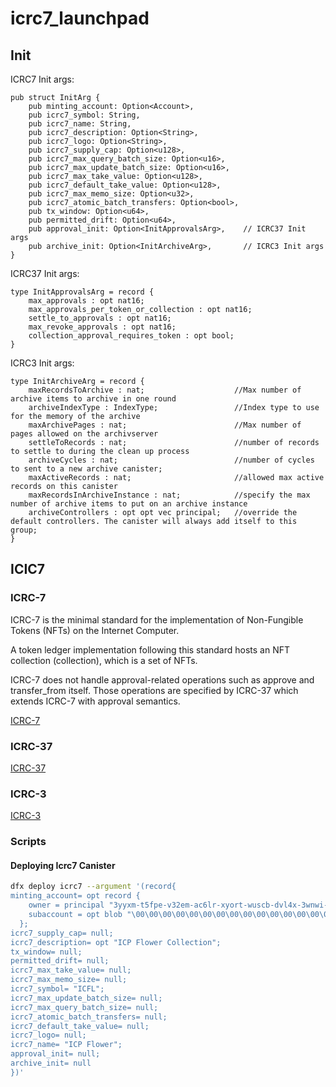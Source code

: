 # icrc7_launchpad

## Init

ICRC7 Init args:

```
pub struct InitArg {
    pub minting_account: Option<Account>,
    pub icrc7_symbol: String,
    pub icrc7_name: String,
    pub icrc7_description: Option<String>,
    pub icrc7_logo: Option<String>,
    pub icrc7_supply_cap: Option<u128>,
    pub icrc7_max_query_batch_size: Option<u16>,
    pub icrc7_max_update_batch_size: Option<u16>,
    pub icrc7_max_take_value: Option<u128>,
    pub icrc7_default_take_value: Option<u128>,
    pub icrc7_max_memo_size: Option<u32>,
    pub icrc7_atomic_batch_transfers: Option<bool>,
    pub tx_window: Option<u64>,
    pub permitted_drift: Option<u64>,
    pub approval_init: Option<InitApprovalsArg>,    // ICRC37 Init args
    pub archive_init: Option<InitArchiveArg>,       // ICRC3 Init args
}
```

ICRC37 Init args:

```
type InitApprovalsArg = record {
    max_approvals : opt nat16;
    max_approvals_per_token_or_collection : opt nat16;
    settle_to_approvals : opt nat16;
    max_revoke_approvals : opt nat16;
    collection_approval_requires_token : opt bool;
}
```

ICRC3 Init args:

```
type InitArchiveArg = record {
    maxRecordsToArchive : nat;                    //Max number of archive items to archive in one round
    archiveIndexType : IndexType;                 //Index type to use for the memory of the archive
    maxArchivePages : nat;                        //Max number of pages allowed on the archivserver
    settleToRecords : nat;                        //number of records to settle to during the clean up process
    archiveCycles : nat;                          //number of cycles to sent to a new archive canister;
    maxActiveRecords : nat;                       //allowed max active records on this canister
    maxRecordsInArchiveInstance : nat;            //specify the max number of archive items to put on an archive instance
    archiveControllers : opt opt vec principal;   //override the default controllers. The canister will always add itself to this group;
}
```

## ICIC7

### ICRC-7

ICRC-7 is the minimal standard for the implementation of Non-Fungible Tokens (NFTs) on the Internet Computer.

A token ledger implementation following this standard hosts an NFT collection (collection), which is a set of NFTs.

ICRC-7 does not handle approval-related operations such as approve and transfer_from itself. Those operations are specified by ICRC-37 which extends ICRC-7 with approval semantics.

[ICRC-7](https://github.com/dfinity/ICRC/blob/icrc_7_and_37/ICRCs/ICRC-7/ICRC-7.md)

### ICRC-37

[ICRC-37](https://github.com/dfinity/ICRC/blob/icrc_7_and_37/ICRCs/ICRC-37/ICRC-37.md)

### ICRC-3

[ICRC-3](https://github.com/dfinity/ICRC-1/blob/main/standards/ICRC-3/README.md)


### Scripts

#### Deploying Icrc7 Canister

```bash
dfx deploy icrc7 --argument '(record{                                  
minting_account= opt record {
    owner = principal "3yyxm-t5fpe-v32em-ac6lr-xyort-wuscb-dvl4x-3wnwi-hqkyj-xortw-oqe";                                     
    subaccount = opt blob "\00\00\00\00\00\00\00\00\00\00\00\00\00\00\00\00\00\00\00\00\00\00\00\00\00\00\00\00\00\00\00\00";
  };                  
icrc7_supply_cap= null;
icrc7_description= opt "ICP Flower Collection";
tx_window= null;                        
permitted_drift= null;                  
icrc7_max_take_value= null;
icrc7_max_memo_size= null;
icrc7_symbol= "ICFL";
icrc7_max_update_batch_size= null;
icrc7_max_query_batch_size= null;
icrc7_atomic_batch_transfers= null;
icrc7_default_take_value= null;
icrc7_logo= null;
icrc7_name= "ICP Flower";
approval_init= null;
archive_init= null
})'
```